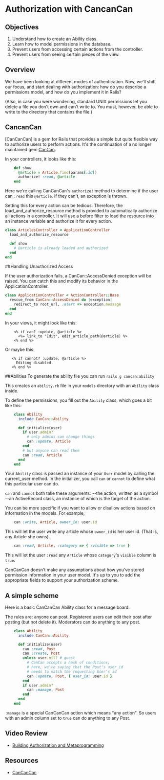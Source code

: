# Authorization with CancanCan

## Objectives
1. Understand how to create an Ability class.
2. Learn how to model permissions in the database.
3. Prevent users from accessing certain actions from the controller.
4. Prevent users from seeing certain pieces of the view.

## Overview

We have been looking at different modes of authentication. Now, we'll shift our focus, and start dealing with authorization: how do you describe a permissions model, and how do you implement it in Rails?

(Also, in case you were wondering, standard UNIX permissions let you delete a file you don't own and can't write to. You must, however, be able to write to the directory that contains the file.)

## CancanCan

[CanCanCan] is a gem for Rails that provides a simple but quite flexible way to authorize users to perform actions.  It's the continuation of a no longer maintained gem [CanCan](https://github.com/ryanb/cancan).

In your controllers, it looks like this:
```ruby
    def show
      @article = Article.find(params[:id])
      authorize! :read, @article
    end
```
Here we're calling CanCanCan's `authorize!` method to determine if the user can `:read` this `@article`. If they can't, an exception is thrown.

Setting this for every action can be tedious. Therefore, the load_and_authorize_resource method is provided to automatically authorize all actions in a controller. It will use a before filter to load the resource into an instance variable and authorize it for every action.

```ruby
class ArticlesController < ApplicationController
  load_and_authorize_resource

  def show
    # @article is already loaded and authorized
  end
end
```

##Handling Unauthorized Access

If the user authorization fails, a CanCan::AccessDenied exception will be raised. You can catch this and modify its behavior in the ApplicationController.

```ruby
class ApplicationController < ActionController::Base
  rescue_from CanCan::AccessDenied do |exception|
    redirect_to root_url, :alert => exception.message
  end
end
```

In your views, it might look like this:
```erb
    <% if can? :update, @article %>
      <%= link_to "Edit", edit_article_path(@article) %>
    <% end %>
```
Or maybe this:
```erb
   <% if cannot? :update, @article %>
     Editing disabled.
   <% end %>
```

##Abilities
To generate the ability file you can run `rails g cancan:ability`

This creates an `ability.rb` file in your `models` directory with an `Ability` class inside.

To define the permissions, you fill out the `Ability` class, which goes a bit like this:
```ruby
    class Ability
      include CanCan::Ability

      def initialize(user)
        if user.admin?
          # only admins can change things
          can :update, Article
        end
        # but anyone can read them
        can :read, Article
      end
    end
```
Your `Ability` class is passed an instance of your `User` model by calling the current_user method. In the initializer, you call `can` or `cannot` to define what this particular user can do.

`can` and `cannot` both take these arguments:
--the action, written as a symbol 
--an ActiveRecord class, an instance of which is the target of the action. 

You can be more specific if you want to allow or disallow actions based on information in the models. For example,
```ruby
    can :write, Article, owner_id: user.id
```
This will let the user write any article whose `owner_id` is her user id. (That is, any Article she owns).
```ruby
    can :read, Article, :category => { :visible => true }
```
This will let the user `:read` any `Article` whose `category`'s `visible` column is `true`.

CanCanCan doesn't make any assumptions about how you've stored permission information in your user model. It's up to you to add the appropriate fields to support your authorization scheme.

## A simple scheme

Here is a basic CanCanCan Ability class for a message board.

The rules are: anyone can post. Registered users can edit their post after posting (but not delete it). Moderators can do anything to any post.
```ruby
    class Ability
      include CanCan::Ability

      def initialize(user)
        can :read, Post
      	can :create, Post
        unless user.nil? # guest
          # CanCan accepts a hash of conditions;
          # here, we're saying that the Post's user_id
          # needs to match the requesting User's id
      	  can :update, Post, { user_id: user.id }
      	end
      	if user.admin?
      	  can :manage, Post
      	end
      end
    end
```
`:manage` is a special CanCanCan action which means "any action". So users with an admin column set to `true` can do anything to any Post.

## Video Review

* [Building Authorization and Metaprogramming](https://www.youtube.com/watch?v=wsbfUc-CPbg) 

## Resources
  * [CanCanCan](https://github.com/CanCanCommunity/cancancan)
